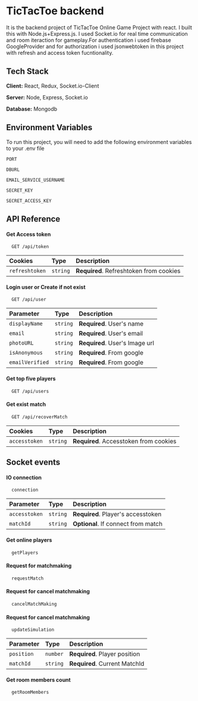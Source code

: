 # TicTacToe backend

It is the backend project of TicTacToe Online Game Project with react.
I built this with Node.js+Express.js. I used Socket.io for real time communication and room iteraction for gameplay.For authentication i used firebase GoogleProvider and for authorization i used jsonwebtoken in this project with refresh and access token fucntionality.

## Tech Stack

**Client:** React, Redux, Socket.io-Client

**Server:** Node, Express, Socket.io

**Database:** Mongodb

## Environment Variables

To run this project, you will need to add the following environment variables to your .env file

`PORT`

`DBURL`

`EMAIL_SERVICE_USERNAME`

`SECRET_KEY`

`SECRET_ACCESS_KEY`

## API Reference

#### Get Access token

```http
  GET /api/token
```

| Cookies        | Type     | Description                             |
| :------------- | :------- | :-------------------------------------- |
| `refreshtoken` | `string` | **Required**. Refreshtoken from cookies |

#### Login user or Create if not exist

```http
  GET /api/user
```

| Parameter       | Type     | Description                    |
| :-------------- | :------- | :----------------------------- |
| `displayName`   | `string` | **Required**. User's name      |
| `email`         | `string` | **Required**. User's email     |
| `photoURL`      | `string` | **Required**. User's Image url |
| `isAnonymous`   | `string` | **Required**. From google      |
| `emailVerified` | `string` | **Required**. From google      |

#### Get top five players

```http
  GET /api/users
```

#### Get exist match

```http
  GET /api/recoverMatch
```

| Cookies       | Type     | Description                            |
| :------------ | :------- | :------------------------------------- |
| `accesstoken` | `string` | **Required**. Accesstoken from cookies |

## Socket events

#### IO connection

```socket
  connection
```

| Parameter     | Type     | Description                         |
| :------------ | :------- | :---------------------------------- |
| `accesstoken` | `string` | **Required**. Player's accesstoken  |
| `matchId`     | `string` | **Optional**. If connect from match |

#### Get online players

```socket
  getPlayers
```

#### Request for matchmaking

```socket
  requestMatch
```

#### Request for cancel matchmaking

```socket
  cancelMatchMaking
```

#### Request for cancel matchmaking

```socket
  updateSimulation
```

| Parameter  | Type     | Description                   |
| :--------- | :------- | :---------------------------- |
| `position` | `number` | **Required**. Player position |
| `matchId`  | `string` | **Required**. Current MatchId |

#### Get room members count

```socket
  getRoomMembers
```
